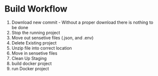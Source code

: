 # Build Workflow

1) Download new commit - Without a proper download there is nothing to be done
2) Stop the running project
3) Move out sensetive files (.json, and .env)
4) Delete Existing project
5) Unzip file into correct location
6) Move in sensetive files
7) Clean Up Staging 
8) build docker project
9) run Docker project
